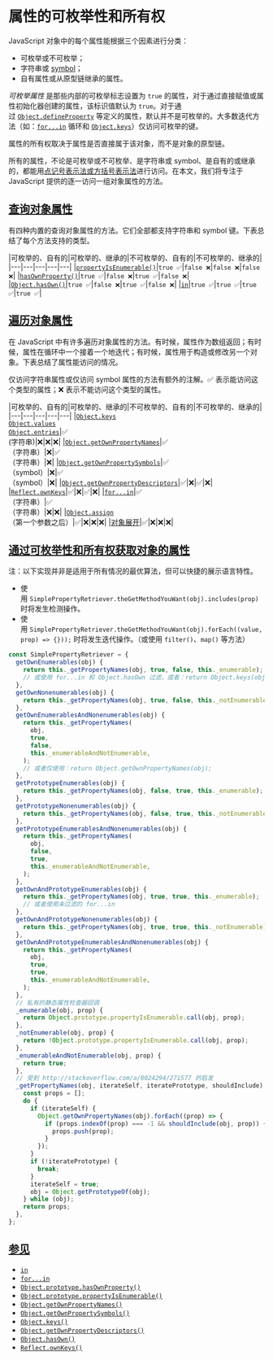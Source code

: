 # 属性的可枚举性和所有权

JavaScript 对象中的每个属性能根据三个因素进行分类：

- 可枚举或不可枚举；
- 字符串或 [symbol](https://developer.mozilla.org/zh-CN/docs/Web/JavaScript/Reference/Global_Objects/Symbol)；
- 自有属性或从原型链继承的属性。

_可枚举属性_ 是那些内部的可枚举标志设置为 `true` 的属性，对于通过直接赋值或属性初始化器创建的属性，该标识值默认为 `true`。对于通过 [`Object.defineProperty`](https://developer.mozilla.org/zh-CN/docs/Web/JavaScript/Reference/Global_Objects/Object/defineProperty) 等定义的属性，默认并不是可枚举的。大多数迭代方法（如：[`for...in`](https://developer.mozilla.org/zh-CN/docs/Web/JavaScript/Reference/Statements/for...in) 循环和 [`Object.keys`](https://developer.mozilla.org/zh-CN/docs/Web/JavaScript/Reference/Global_Objects/Object/keys)）仅访问可枚举的键。

属性的所有权取决于属性是否直接属于该对象，而不是对象的原型链。

所有的属性，不论是可枚举或不可枚举、是字符串或 symbol、是自有的或继承的，都能用[点记号表示法或方括号表示法](https://developer.mozilla.org/zh-CN/docs/Web/JavaScript/Reference/Operators/Property_accessors)进行访问。在本文，我们将专注于 JavaScript 提供的逐一访问一组对象属性的方法。

## [查询对象属性](https://developer.mozilla.org/zh-CN/docs/Web/JavaScript/Enumerability_and_ownership_of_properties#%E6%9F%A5%E8%AF%A2%E5%AF%B9%E8%B1%A1%E5%B1%9E%E6%80%A7)

有四种内置的查询对象属性的方法。它们全部都支持字符串和 symbol 键。下表总结了每个方法支持的类型。

|可枚举的、自有的|可枚举的、继承的|不可枚举的、自有的|不可枚举的、继承的|
|---|---|---|---|---|
|[`propertyIsEnumerable()`](https://developer.mozilla.org/zh-CN/docs/Web/JavaScript/Reference/Global_Objects/Object/propertyIsEnumerable)|`true ✅`|`false ❌`|`false ❌`|`false ❌`|
|[`hasOwnProperty()`](https://developer.mozilla.org/zh-CN/docs/Web/JavaScript/Reference/Global_Objects/Object/hasOwnProperty)|`true ✅`|`false ❌`|`true ✅`|`false ❌`|
|[`Object.hasOwn()`](https://developer.mozilla.org/zh-CN/docs/Web/JavaScript/Reference/Global_Objects/Object/hasOwn)|`true ✅`|`false ❌`|`true ✅`|`false ❌`|
|[`in`](https://developer.mozilla.org/zh-CN/docs/Web/JavaScript/Reference/Operators/in)|`true ✅`|`true ✅`|`true ✅`|`true ✅`|

## [遍历对象属性](https://developer.mozilla.org/zh-CN/docs/Web/JavaScript/Enumerability_and_ownership_of_properties#%E9%81%8D%E5%8E%86%E5%AF%B9%E8%B1%A1%E5%B1%9E%E6%80%A7)

在 JavaScript 中有许多遍历对象属性的方法。有时候，属性作为数组返回；有时候，属性在循环中一个接着一个地迭代；有时候，属性用于构造或修改另一个对象。下表总结了属性能访问的情况。

仅访问字符串属性或仅访问 symbol 属性的方法有额外的注解。✅ 表示能访问这个类型的属性；❌ 表示不能访问这个类型的属性。

|可枚举的、自有的|可枚举的、继承的|不可枚举的、自有的|不可枚举的、继承的|
|---|---|---|---|---|
|[`Object.keys`](https://developer.mozilla.org/zh-CN/docs/Web/JavaScript/Reference/Global_Objects/Object/keys)  <br>[`Object.values`](https://developer.mozilla.org/zh-CN/docs/Web/JavaScript/Reference/Global_Objects/Object/values)  <br>[`Object.entries`](https://developer.mozilla.org/zh-CN/docs/Web/JavaScript/Reference/Global_Objects/Object/entries)|✅  <br>(字符串)|❌|❌|❌|
|[`Object.getOwnPropertyNames`](https://developer.mozilla.org/zh-CN/docs/Web/JavaScript/Reference/Global_Objects/Object/getOwnPropertyNames)|✅  <br>（字符串）|❌|✅  <br>（字符串）|❌|
|[`Object.getOwnPropertySymbols`](https://developer.mozilla.org/zh-CN/docs/Web/JavaScript/Reference/Global_Objects/Object/getOwnPropertySymbols)|✅  <br>（symbol）|❌|✅  <br>（symbol）|❌|
|[`Object.getOwnPropertyDescriptors`](https://developer.mozilla.org/zh-CN/docs/Web/JavaScript/Reference/Global_Objects/Object/getOwnPropertyDescriptors)|✅|❌|✅|❌|
|[`Reflect.ownKeys`](https://developer.mozilla.org/zh-CN/docs/Web/JavaScript/Reference/Global_Objects/Reflect/ownKeys)|✅|❌|✅|❌|
|[`for...in`](https://developer.mozilla.org/zh-CN/docs/Web/JavaScript/Reference/Statements/for...in)|✅  <br>（字符串）|✅  <br>（字符串）|❌|❌|
|[`Object.assign`](https://developer.mozilla.org/zh-CN/docs/Web/JavaScript/Reference/Global_Objects/Object/assign)  <br>（第一个参数之后）|✅|❌|❌|❌|
|[对象展开](https://developer.mozilla.org/zh-CN/docs/Web/JavaScript/Reference/Operators/Spread_syntax)|✅|❌|❌|❌|

## [通过可枚举性和所有权获取对象的属性](https://developer.mozilla.org/zh-CN/docs/Web/JavaScript/Enumerability_and_ownership_of_properties#%E9%80%9A%E8%BF%87%E5%8F%AF%E6%9E%9A%E4%B8%BE%E6%80%A7%E5%92%8C%E6%89%80%E6%9C%89%E6%9D%83%E8%8E%B7%E5%8F%96%E5%AF%B9%E8%B1%A1%E7%9A%84%E5%B1%9E%E6%80%A7)

注：以下实现并非是适用于所有情况的最优算法，但可以快捷的展示语言特性。

- 使用 `SimplePropertyRetriever.theGetMethodYouWant(obj).includes(prop)` 时将发生检测操作。
- 使用 `SimplePropertyRetriever.theGetMethodYouWant(obj).forEach((value, prop) => {}));` 时将发生迭代操作。（或使用 `filter()`、`map()` 等方法）


```js
const SimplePropertyRetriever = {
  getOwnEnumerables(obj) {
    return this._getPropertyNames(obj, true, false, this._enumerable);
    // 或使用 for...in 和 Object.hasOwn 过滤，或者：return Object.keys(obj);
  },
  getOwnNonenumerables(obj) {
    return this._getPropertyNames(obj, true, false, this._notEnumerable);
  },
  getOwnEnumerablesAndNonenumerables(obj) {
    return this._getPropertyNames(
      obj,
      true,
      false,
      this._enumerableAndNotEnumerable,
    );
    // 或者仅使用：return Object.getOwnPropertyNames(obj);
  },
  getPrototypeEnumerables(obj) {
    return this._getPropertyNames(obj, false, true, this._enumerable);
  },
  getPrototypeNonenumerables(obj) {
    return this._getPropertyNames(obj, false, true, this._notEnumerable);
  },
  getPrototypeEnumerablesAndNonenumerables(obj) {
    return this._getPropertyNames(
      obj,
      false,
      true,
      this._enumerableAndNotEnumerable,
    );
  },
  getOwnAndPrototypeEnumerables(obj) {
    return this._getPropertyNames(obj, true, true, this._enumerable);
    // 或者使用未过滤的 for...in
  },
  getOwnAndPrototypeNonenumerables(obj) {
    return this._getPropertyNames(obj, true, true, this._notEnumerable);
  },
  getOwnAndPrototypeEnumerablesAndNonenumerables(obj) {
    return this._getPropertyNames(
      obj,
      true,
      true,
      this._enumerableAndNotEnumerable,
    );
  },
  // 私有的静态属性检查器回调
  _enumerable(obj, prop) {
    return Object.prototype.propertyIsEnumerable.call(obj, prop);
  },
  _notEnumerable(obj, prop) {
    return !Object.prototype.propertyIsEnumerable.call(obj, prop);
  },
  _enumerableAndNotEnumerable(obj, prop) {
    return true;
  },
  // 受到 http://stackoverflow.com/a/8024294/271577 的启发
  _getPropertyNames(obj, iterateSelf, iteratePrototype, shouldInclude) {
    const props = [];
    do {
      if (iterateSelf) {
        Object.getOwnPropertyNames(obj).forEach((prop) => {
          if (props.indexOf(prop) === -1 && shouldInclude(obj, prop)) {
            props.push(prop);
          }
        });
      }
      if (!iteratePrototype) {
        break;
      }
      iterateSelf = true;
      obj = Object.getPrototypeOf(obj);
    } while (obj);
    return props;
  },
};
```

## [参见](https://developer.mozilla.org/zh-CN/docs/Web/JavaScript/Enumerability_and_ownership_of_properties#%E5%8F%82%E8%A7%81)

- [`in`](https://developer.mozilla.org/zh-CN/docs/Web/JavaScript/Reference/Operators/in)
- [`for...in`](https://developer.mozilla.org/zh-CN/docs/Web/JavaScript/Reference/Statements/for...in)
- [`Object.prototype.hasOwnProperty()`](https://developer.mozilla.org/zh-CN/docs/Web/JavaScript/Reference/Global_Objects/Object/hasOwnProperty)
- [`Object.prototype.propertyIsEnumerable()`](https://developer.mozilla.org/zh-CN/docs/Web/JavaScript/Reference/Global_Objects/Object/propertyIsEnumerable)
- [`Object.getOwnPropertyNames()`](https://developer.mozilla.org/zh-CN/docs/Web/JavaScript/Reference/Global_Objects/Object/getOwnPropertyNames)
- [`Object.getOwnPropertySymbols()`](https://developer.mozilla.org/zh-CN/docs/Web/JavaScript/Reference/Global_Objects/Object/getOwnPropertySymbols)
- [`Object.keys()`](https://developer.mozilla.org/zh-CN/docs/Web/JavaScript/Reference/Global_Objects/Object/keys)
- [`Object.getOwnPropertyDescriptors()`](https://developer.mozilla.org/zh-CN/docs/Web/JavaScript/Reference/Global_Objects/Object/getOwnPropertyDescriptors)
- [`Object.hasOwn()`](https://developer.mozilla.org/zh-CN/docs/Web/JavaScript/Reference/Global_Objects/Object/hasOwn)
- [`Reflect.ownKeys()`](https://developer.mozilla.org/zh-CN/docs/Web/JavaScript/Reference/Global_Objects/Reflect/ownKeys)